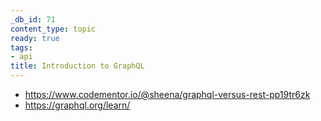 ```yaml
---
_db_id: 71
content_type: topic
ready: true
tags:
- api
title: Introduction to GraphQL
---
```


- https://www.codementor.io/@sheena/graphql-versus-rest-pp19tr6zk
- https://graphql.org/learn/